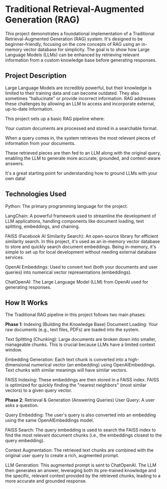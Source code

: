 # Traditional Retrieval-Augmented Generation (RAG)
This project demonstrates a foundational implementation of a Traditional Retrieval-Augmented Generation (RAG) system. It's designed to be beginner-friendly, focusing on the core concepts of RAG using an in-memory vector database for simplicity. The goal is to show how Large Language Models (LLMs) can be enhanced by retrieving relevant information from a custom knowledge base before generating responses.

## Project Description
Large Language Models are incredibly powerful, but their knowledge is limited to their training data and can become outdated. They also sometimes "hallucinate" or provide incorrect information. RAG addresses these challenges by allowing an LLM to access and incorporate external, up-to-date information.

This project sets up a basic RAG pipeline where:

Your custom documents are processed and stored in a searchable format.

When a query comes in, the system retrieves the most relevant pieces of information from your documents.

These retrieved pieces are then fed to an LLM along with the original query, enabling the LLM to generate more accurate, grounded, and context-aware answers.

It's a great starting point for understanding how to ground LLMs with your own data!

## Technologies Used
Python: The primary programming language for the project.

LangChain: A powerful framework used to streamline the development of LLM applications, handling components like document loading, text splitting, embeddings, and chaining.

FAISS (Facebook AI Similarity Search): An open-source library for efficient similarity search. In this project, it's used as an in-memory vector database to store and quickly search document embeddings. Being in-memory, it's simple to set up for local development without needing external database services.

OpenAI Embeddings: Used to convert text (both your documents and user queries) into numerical vector representations (embeddings).

ChatOpenAI: The Large Language Model (LLM) from OpenAI used for generating responses.

## How It Works
The Traditional RAG pipeline in this project follows two main phases:

**Phase 1**: Indexing (Building the Knowledge Base)
Document Loading: Your raw documents (e.g., text files, PDFs) are loaded into the system.

Text Splitting (Chunking): Large documents are broken down into smaller, manageable chunks. This is crucial because LLMs have a limited context window.

Embedding Generation: Each text chunk is converted into a high-dimensional numerical vector (an embedding) using OpenAIEmbeddings. Text chunks with similar meanings will have similar vectors.

FAISS Indexing: These embeddings are then stored in a FAISS index. FAISS is optimized for quickly finding the "nearest neighbors" (most similar vectors) to a given query vector.

**Phase 2**: Retrieval & Generation (Answering Queries)
User Query: A user asks a question.

Query Embedding: The user's query is also converted into an embedding using the same OpenAIEmbeddings model.

FAISS Search: The query embedding is used to search the FAISS index to find the most relevant document chunks (i.e., the embeddings closest to the query embedding).

Context Augmentation: The retrieved text chunks are combined with the original user query to create a rich, augmented prompt.

LLM Generation: This augmented prompt is sent to ChatOpenAI. The LLM then generates an answer, leveraging both its pre-trained knowledge and the specific, relevant context provided by the retrieved chunks, leading to a more accurate and grounded response.

